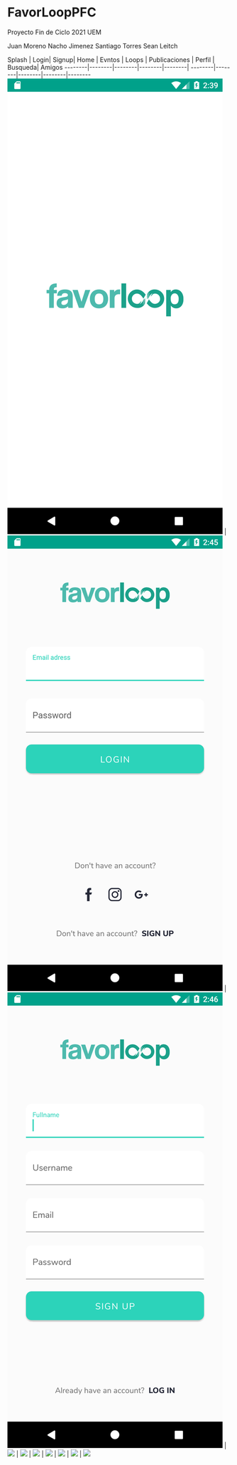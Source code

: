 # FavorLoopPFC
Proyecto Fin de Ciclo 2021 UEM

Juan Moreno
Nacho Jimenez
Santiago Torres
Sean Leitch



Splash | Login| Signup| Home | Evntos | Loops | Publicaciones | Perfil | Busqueda| Amigos
--------|--------|--------|--------|--------|
--------|--------|--------|--------|--------
![](app/img/splash.jpg) | ![](app/img/login.jpg) | ![](app/img/signup.jpg) | ![](img/home.jpg) | ![](img/eventos.jpg)
| ![](img/loops.jpg) | ![](img/publicaciones.jpg) | ![](img/perfil.jpg) | ![](img/busqueda.jpg) | ![](img/amigos.jpg)
